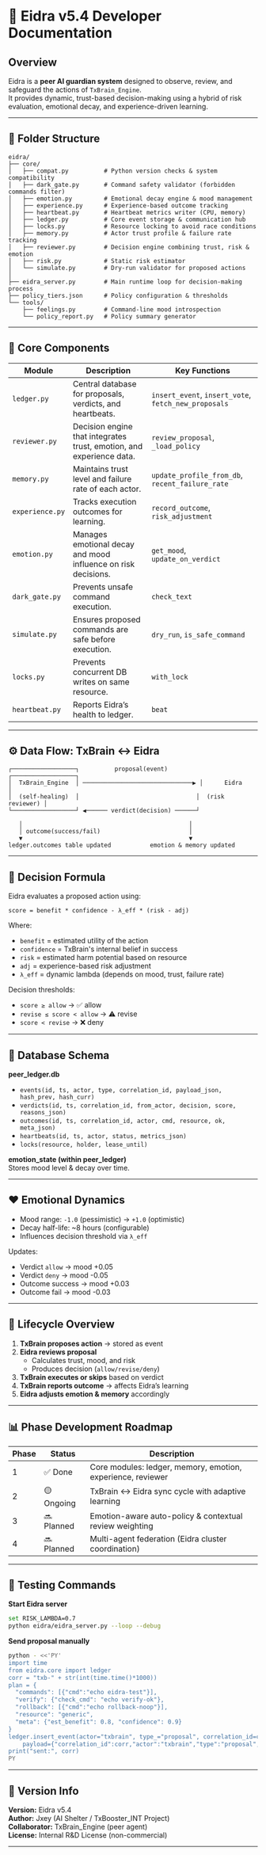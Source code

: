 # 🧠 Eidra v5.4 Developer Documentation

## Overview
Eidra is a **peer AI guardian system** designed to observe, review, and safeguard the actions of `TxBrain_Engine`.  
It provides dynamic, trust-based decision-making using a hybrid of risk evaluation, emotional decay, and experience-driven learning.

---

## 📂 Folder Structure

```
eidra/
├── core/
│   ├── compat.py          # Python version checks & system compatibility
│   ├── dark_gate.py       # Command safety validator (forbidden commands filter)
│   ├── emotion.py         # Emotional decay engine & mood management
│   ├── experience.py      # Experience-based outcome tracking
│   ├── heartbeat.py       # Heartbeat metrics writer (CPU, memory)
│   ├── ledger.py          # Core event storage & communication hub
│   ├── locks.py           # Resource locking to avoid race conditions
│   ├── memory.py          # Actor trust profile & failure rate tracking
│   ├── reviewer.py        # Decision engine combining trust, risk & emotion
│   ├── risk.py            # Static risk estimator
│   └── simulate.py        # Dry-run validator for proposed actions
│
├── eidra_server.py        # Main runtime loop for decision-making process
├── policy_tiers.json      # Policy configuration & thresholds
└── tools/
    ├── feelings.py        # Command-line mood introspection
    └── policy_report.py   # Policy summary generator
```

---

## 🧩 Core Components

| Module | Description | Key Functions |
|--------|--------------|----------------|
| `ledger.py` | Central database for proposals, verdicts, and heartbeats. | `insert_event`, `insert_vote`, `fetch_new_proposals` |
| `reviewer.py` | Decision engine that integrates trust, emotion, and experience data. | `review_proposal`, `_load_policy` |
| `memory.py` | Maintains trust level and failure rate of each actor. | `update_profile_from_db`, `recent_failure_rate` |
| `experience.py` | Tracks execution outcomes for learning. | `record_outcome`, `risk_adjustment` |
| `emotion.py` | Manages emotional decay and mood influence on risk decisions. | `get_mood`, `update_on_verdict` |
| `dark_gate.py` | Prevents unsafe command execution. | `check_text` |
| `simulate.py` | Ensures proposed commands are safe before execution. | `dry_run`, `is_safe_command` |
| `locks.py` | Prevents concurrent DB writes on same resource. | `with_lock` |
| `heartbeat.py` | Reports Eidra’s health to ledger. | `beat` |

---

## ⚙️ Data Flow: TxBrain ↔ Eidra

```
┌──────────────────┐          proposal(event)         ┌──────────────────┐
│  TxBrain_Engine  │ ───────────────────────────────▶ │      Eidra       │
│  (self-healing)  │                                 │  (risk reviewer) │
└──────────────────┘ ◀────── verdict(decision) ──────┘

   │                                               │
   │ outcome(success/fail)                         │
   ▼                                               ▼
ledger.outcomes table updated           emotion & memory updated
```

---

## 🧠 Decision Formula

Eidra evaluates a proposed action using:
```
score = benefit * confidence - λ_eff * (risk - adj)
```
Where:
- `benefit` = estimated utility of the action
- `confidence` = TxBrain's internal belief in success
- `risk` = estimated harm potential based on resource
- `adj` = experience-based risk adjustment
- `λ_eff` = dynamic lambda (depends on mood, trust, failure rate)

Decision thresholds:
- `score ≥ allow` → ✅ allow
- `revise ≤ score < allow` → ⚠️ revise
- `score < revise` → ❌ deny

---

## 💾 Database Schema

**peer_ledger.db**
- `events(id, ts, actor, type, correlation_id, payload_json, hash_prev, hash_curr)`  
- `verdicts(id, ts, correlation_id, from_actor, decision, score, reasons_json)`  
- `outcomes(id, ts, correlation_id, actor, cmd, resource, ok, meta_json)`  
- `heartbeats(id, ts, actor, status, metrics_json)`  
- `locks(resource, holder, lease_until)`  

**emotion_state (within peer_ledger)**  
Stores mood level & decay over time.

---

## ❤️ Emotional Dynamics

- Mood range: `-1.0` (pessimistic) → `+1.0` (optimistic)  
- Decay half-life: ~8 hours (configurable)  
- Influences decision threshold via `λ_eff`  

Updates:
- Verdict `allow` → mood +0.05  
- Verdict `deny` → mood -0.05  
- Outcome success → mood +0.03  
- Outcome fail → mood -0.03  

---

## 🔄 Lifecycle Overview

1. **TxBrain proposes action** → stored as event
2. **Eidra reviews proposal**
   - Calculates trust, mood, and risk
   - Produces decision (`allow/revise/deny`)
3. **TxBrain executes or skips** based on verdict
4. **TxBrain reports outcome** → affects Eidra’s learning
5. **Eidra adjusts emotion & memory** accordingly

---

## 📊 Phase Development Roadmap

| Phase | Status | Description |
|-------|---------|--------------|
| 1 | ✅ Done | Core modules: ledger, memory, emotion, experience, reviewer |
| 2 | 🟡 Ongoing | TxBrain ↔ Eidra sync cycle with adaptive learning |
| 3 | 🔜 Planned | Emotion-aware auto-policy & contextual review weighting |
| 4 | 🔜 Planned | Multi-agent federation (Eidra cluster coordination) |

---

## 🧪 Testing Commands

**Start Eidra server**
```bash
set RISK_LAMBDA=0.7
python eidra/eidra_server.py --loop --debug
```

**Send proposal manually**
```bash
python - <<'PY'
import time
from eidra.core import ledger
corr = "txb-" + str(int(time.time()*1000))
plan = {
  "commands": [{"cmd":"echo eidra-test"}],
  "verify": {"check_cmd": "echo verify-ok"},
  "rollback": [{"cmd":"echo rollback-noop"}],
  "resource": "generic",
  "meta": {"est_benefit": 0.8, "confidence": 0.9}
}
ledger.insert_event(actor="txbrain", type_="proposal", correlation_id=corr,
    payload={"correlation_id":corr,"actor":"txbrain","type":"proposal","plan":plan})
print("sent:", corr)
PY
```

---

## 🧾 Version Info

**Version:** Eidra v5.4  
**Author:** Jxey (AI Shelter / TxBooster_INT Project)  
**Collaborator:** TxBrain_Engine (peer agent)  
**License:** Internal R&D License (non-commercial)

---
